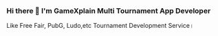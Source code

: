 ### Hi there 👋 I'm GameXplain Multi Tournament App Developer
Like Free Fair, PubG, Ludo,etc Tournament Development Service।

<!--
**GameXplain/GameXplain** is a ✨ _special_ ✨ repository because its `README.md` (this file) appears on your GitHub profile.

Free Fair Tournament App Development Service:

Create your own multi Tournament App just pay rupees ₹699 
Free Android App and Website।

Manage App and user from admin panel
Your own website Admin panel
Contact for Developer Gmail: gamerxplainplaytowin@gmail.com 
WhatsApp: wa.me/918653954523 
Multi Tournament App Price₹699
Admin app, website, user app free


